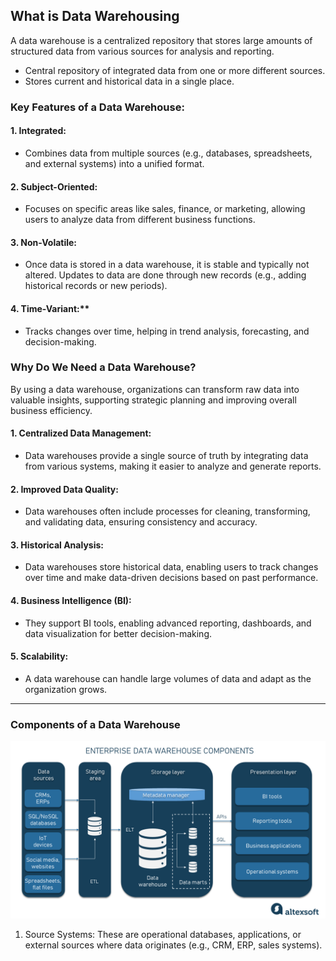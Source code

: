 ## What is Data Warehousing

A data warehouse is a centralized repository that stores large amounts of structured data from various sources for analysis and reporting.

- Central repository of integrated data from one or more different sources.
- Stores current and historical data in a single place.

### Key Features of a Data Warehouse:

#### 1. Integrated:
  - Combines data from multiple sources (e.g., databases, spreadsheets, and external systems) into a unified format.
#### 2. Subject-Oriented:
  - Focuses on specific areas like sales, finance, or marketing, allowing users to analyze data from different business functions.
#### 3. Non-Volatile:
  - Once data is stored in a data warehouse, it is stable and typically not altered. Updates to data are done through new records (e.g., adding historical records or new periods).
#### 4. Time-Variant:** 
  - Tracks changes over time, helping in trend analysis, forecasting, and decision-making.

### Why Do We Need a Data Warehouse?

By using a data warehouse, organizations can transform raw data into valuable insights, supporting strategic planning and improving overall business efficiency.

#### 1. Centralized Data Management:
  - Data warehouses provide a single source of truth by integrating data from various systems, making it easier to analyze and generate reports.
#### 2. Improved Data Quality:
  - Data warehouses often include processes for cleaning, transforming, and validating data, ensuring consistency and accuracy.
#### 3. Historical Analysis:
  - Data warehouses store historical data, enabling users to track changes over time and make data-driven decisions based on past performance.
#### 4. Business Intelligence (BI):
  - They support BI tools, enabling advanced reporting, dashboards, and data visualization for better decision-making.
#### 5. Scalability:
  - A data warehouse can handle large volumes of data and adapt as the organization grows.

-------------------------

### Components of a Data Warehouse

![](https://github.com/rohish-zade/data-warehousing/blob/main/Introduction/images/components%20of%20data%20Datawarehouse.png)

1. Source Systems: These are operational databases, applications, or external sources where data originates (e.g., CRM, ERP, sales systems).